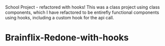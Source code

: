 School Project - refactored with hooks! This was a class project using class components, which I have refactored to be entirefly functional components using hooks, including a custom hook for the api call.

# Brainflix-Redone-with-hooks
